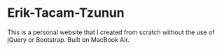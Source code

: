 # Erik-Tacam-Tzunun
This is a personal website that I created from scratch without the use of jQuery or Bootstrap.
Built on MacBook Air.
